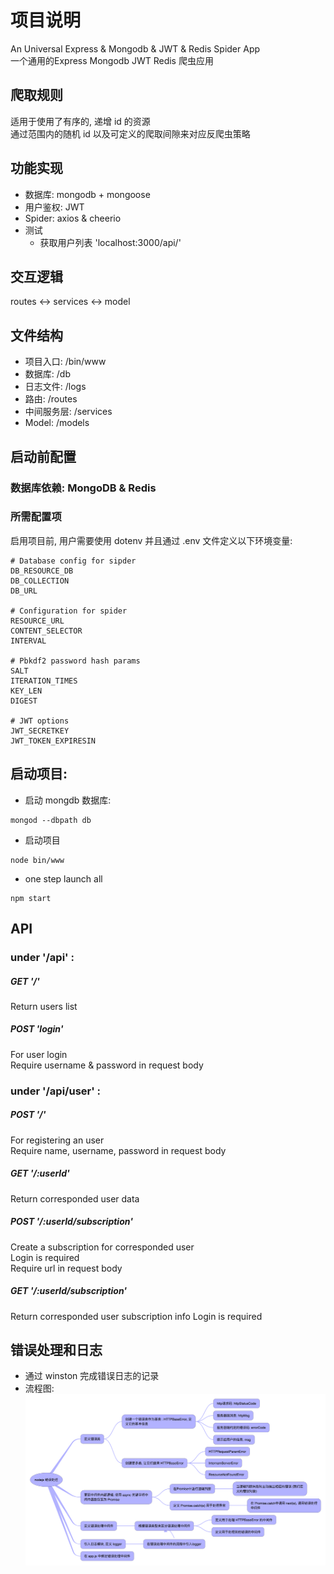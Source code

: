 # 项目说明
An Universal Express & Mongodb & JWT & Redis Spider App<br>
一个通用的Express Mongodb JWT Redis 爬虫应用

## 爬取规则
适用于使用了有序的, 递增 id 的资源\
通过范围内的随机 id 以及可定义的爬取间隙来对应反爬虫策略

## 功能实现
  * 数据库: mongodb + mongoose
  * 用户鉴权: JWT
  * Spider: axios & cheerio
  * 测试
    * 获取用户列表 'localhost:3000/api/'

## 交互逻辑
routes <-> services <-> model

## 文件结构
* 项目入口: /bin/www
* 数据库: /db
* 日志文件: /logs
* 路由: /routes
* 中间服务层: /services
* Model: /models

## 启动前配置
### 数据库依赖:  MongoDB & Redis

### 所需配置项
启用项目前, 用户需要使用 dotenv 并且通过 .env 文件定义以下环境变量:

~~~
# Database config for sipder
DB_RESOURCE_DB
DB_COLLECTION
DB_URL

# Configuration for spider
RESOURCE_URL
CONTENT_SELECTOR
INTERVAL

# Pbkdf2 password hash params
SALT
ITERATION_TIMES
KEY_LEN
DIGEST

# JWT options
JWT_SECRETKEY
JWT_TOKEN_EXPIRESIN
~~~




## 启动项目:
* 启动 mongdb 数据库:
~~~
mongod --dbpath db
~~~
* 启动项目
~~~
node bin/www
~~~
* one step launch all
~~~
npm start
~~~

## API
### under '/api' :
##### GET '/'
Return users list

##### POST 'login'
For user login\
Require username & password in request body 

### under '/api/user' :
##### POST '/' 
For registering an user\
Require name, username, password in request body

##### GET '/:userId'
Return corresponded user data

##### POST '/:userId/subscription'
Create a subscription for corresponded user\
Login is required\
Require url in request body

##### GET '/:userId/subscription'
Return corresponded user subscription info
Login is required



## 错误处理和日志
  * 通过 winston 完成错误日志的记录
  * 流程图:
![Error handling flow](./error-handling-flow.png)



